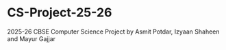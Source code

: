 # CS-Project-25-26
2025-26 CBSE Computer Science Project by Asmit Potdar, Izyaan Shaheen and Mayur Gajjar
